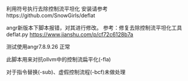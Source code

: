 ﻿利用符号执行去除控制流平坦化
安装请参考https://github.com/SnowGirls/deflat

angr新版本下脚本报错，对其进行修改。
参考：修复去除控制流平坦化工具deflat.py https://www.jianshu.com/p/cf72c6128b7a

测试使用angr7.8.9.26 正常

此脚本用来对抗ollvm中的控制流扁平化(-fla)

对于指令替换(-sub)、虚假控制流程(-bcf)未做处理